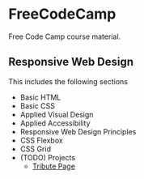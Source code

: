 # FreeCodeCamp

Free Code Camp course material.

## Responsive Web Design

This includes the following sections
  * Basic HTML
  * Basic CSS
  * Applied Visual Design
  * Applied Accessibility
  * Responsive Web Design Principles 
  * CSS Flexbox
  * CSS Grid
  * (TODO) Projects
    * [Tribute Page](https://jamespaganlodge.github.io/FreeCodeCamp/docs/FrontEndProjects/Tribute/index.html "Tribute Page")

